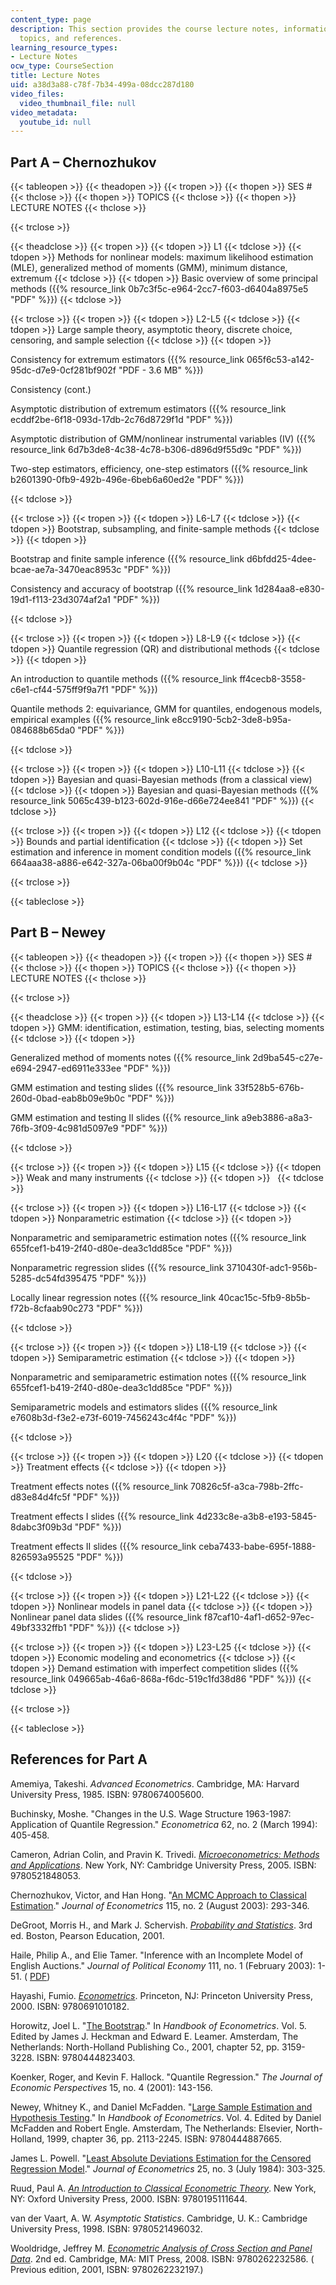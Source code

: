 ```yaml
---
content_type: page
description: This section provides the course lecture notes, information about lecture
  topics, and references.
learning_resource_types:
- Lecture Notes
ocw_type: CourseSection
title: Lecture Notes
uid: a38d3a88-c78f-7b34-499a-08dcc287d180
video_files:
  video_thumbnail_file: null
video_metadata:
  youtube_id: null
---
```


Part A – Chernozhukov
---------------------

{{< tableopen >}}
{{< theadopen >}}
{{< tropen >}}
{{< thopen >}}
SES #
{{< thclose >}}
{{< thopen >}}
TOPICS
{{< thclose >}}
{{< thopen >}}
LECTURE NOTES
{{< thclose >}}

{{< trclose >}}

{{< theadclose >}}
{{< tropen >}}
{{< tdopen >}}
L1
{{< tdclose >}}
{{< tdopen >}}
Methods for nonlinear models: maximum likelihood estimation (MLE), generalized method of moments (GMM), minimum distance, extremum
{{< tdclose >}}
{{< tdopen >}}
Basic overview of some principal methods ({{% resource_link 0b7c3f5c-e964-2cc7-f603-d6404a8975e5 "PDF" %}})
{{< tdclose >}}

{{< trclose >}}
{{< tropen >}}
{{< tdopen >}}
L2-L5
{{< tdclose >}}
{{< tdopen >}}
Large sample theory, asymptotic theory, discrete choice, censoring, and sample selection
{{< tdclose >}}
{{< tdopen >}}


Consistency for extremum estimators ({{% resource_link 065f6c53-a142-95dc-d7e9-0cf281bf902f "PDF - 3.6 MB" %}})

Consistency (cont.)

Asymptotic distribution of extremum estimators ({{% resource_link ecddf2be-6f18-093d-17db-2c76d8729f1d "PDF" %}})

Asymptotic distribution of GMM/nonlinear instrumental variables (IV) ({{% resource_link 6d7b3de8-4c38-4c78-b306-d896d9f55d9c "PDF" %}})

Two-step estimators, efficiency, one-step estimators ({{% resource_link b2601390-0fb9-492b-496e-6beb6a60ed2e "PDF" %}})


{{< tdclose >}}

{{< trclose >}}
{{< tropen >}}
{{< tdopen >}}
L6-L7
{{< tdclose >}}
{{< tdopen >}}
Bootstrap, subsampling, and finite-sample methods
{{< tdclose >}}
{{< tdopen >}}


Bootstrap and finite sample inference ({{% resource_link d6bfdd25-4dee-bcae-ae7a-3470eac8953c "PDF" %}})

Consistency and accuracy of bootstrap ({{% resource_link 1d284aa8-e830-19d1-f113-23d3074af2a1 "PDF" %}})


{{< tdclose >}}

{{< trclose >}}
{{< tropen >}}
{{< tdopen >}}
L8-L9
{{< tdclose >}}
{{< tdopen >}}
Quantile regression (QR) and distributional methods
{{< tdclose >}}
{{< tdopen >}}


An introduction to quantile methods ({{% resource_link ff4cecb8-3558-c6e1-cf44-575ff9f9a7f1 "PDF" %}})

Quantile methods 2: equivariance, GMM for quantiles, endogenous models, empirical examples ({{% resource_link e8cc9190-5cb2-3de8-b95a-084688b65da0 "PDF" %}})


{{< tdclose >}}

{{< trclose >}}
{{< tropen >}}
{{< tdopen >}}
L10-L11
{{< tdclose >}}
{{< tdopen >}}
Bayesian and quasi-Bayesian methods (from a classical view)
{{< tdclose >}}
{{< tdopen >}}
Bayesian and quasi-Bayesian methods ({{% resource_link 5065c439-b123-602d-916e-d66e724ee841 "PDF" %}})
{{< tdclose >}}

{{< trclose >}}
{{< tropen >}}
{{< tdopen >}}
L12
{{< tdclose >}}
{{< tdopen >}}
Bounds and partial identification
{{< tdclose >}}
{{< tdopen >}}
Set estimation and inference in moment condition models ({{% resource_link 664aaa38-a886-e642-327a-06ba00f9b04c "PDF" %}})
{{< tdclose >}}

{{< trclose >}}

{{< tableclose >}}

Part B – Newey
--------------

{{< tableopen >}}
{{< theadopen >}}
{{< tropen >}}
{{< thopen >}}
SES #
{{< thclose >}}
{{< thopen >}}
TOPICS
{{< thclose >}}
{{< thopen >}}
LECTURE NOTES
{{< thclose >}}

{{< trclose >}}

{{< theadclose >}}
{{< tropen >}}
{{< tdopen >}}
L13-L14
{{< tdclose >}}
{{< tdopen >}}
GMM: identification, estimation, testing, bias, selecting moments
{{< tdclose >}}
{{< tdopen >}}


Generalized method of moments notes ({{% resource_link 2d9ba545-c27e-e694-2947-ed6911e333ee "PDF" %}})

GMM estimation and testing slides ({{% resource_link 33f528b5-676b-260d-0bad-eab8b09e9b0c "PDF" %}})

GMM estimation and testing II slides ({{% resource_link a9eb3886-a8a3-76fb-3f09-4c981d5097e9 "PDF" %}})


{{< tdclose >}}

{{< trclose >}}
{{< tropen >}}
{{< tdopen >}}
L15
{{< tdclose >}}
{{< tdopen >}}
Weak and many instruments
{{< tdclose >}}
{{< tdopen >}}
 
{{< tdclose >}}

{{< trclose >}}
{{< tropen >}}
{{< tdopen >}}
L16-L17
{{< tdclose >}}
{{< tdopen >}}
Nonparametric estimation
{{< tdclose >}}
{{< tdopen >}}


Nonparametric and semiparametric estimation notes ({{% resource_link 655fcef1-b419-2f40-d80e-dea3c1dd85ce "PDF" %}})

Nonparametric regression slides ({{% resource_link 3710430f-adc1-956b-5285-dc54fd395475 "PDF" %}})

Locally linear regression notes ({{% resource_link 40cac15c-5fb9-8b5b-f72b-8cfaab90c273 "PDF" %}})


{{< tdclose >}}

{{< trclose >}}
{{< tropen >}}
{{< tdopen >}}
L18-L19
{{< tdclose >}}
{{< tdopen >}}
Semiparametric estimation
{{< tdclose >}}
{{< tdopen >}}


Nonparametric and semiparametric estimation notes ({{% resource_link 655fcef1-b419-2f40-d80e-dea3c1dd85ce "PDF" %}})

Semiparametric models and estimators slides ({{% resource_link e7608b3d-f3e2-e73f-6019-7456243c4f4c "PDF" %}})


{{< tdclose >}}

{{< trclose >}}
{{< tropen >}}
{{< tdopen >}}
L20
{{< tdclose >}}
{{< tdopen >}}
Treatment effects
{{< tdclose >}}
{{< tdopen >}}


Treatment effects notes ({{% resource_link 70826c5f-a3ca-798b-2ffc-d83e84d4fc5f "PDF" %}})

Treatment effects I slides ({{% resource_link 4d233c8e-a3b8-e193-5845-8dabc3f09b3d "PDF" %}})

Treatment effects II slides ({{% resource_link ceba7433-babe-695f-1888-826593a95525 "PDF" %}})


{{< tdclose >}}

{{< trclose >}}
{{< tropen >}}
{{< tdopen >}}
L21-L22
{{< tdclose >}}
{{< tdopen >}}
Nonlinear models in panel data
{{< tdclose >}}
{{< tdopen >}}
Nonlinear panel data slides ({{% resource_link f87caf10-4af1-d652-97ec-49bf3332ffb1 "PDF" %}})
{{< tdclose >}}

{{< trclose >}}
{{< tropen >}}
{{< tdopen >}}
L23-L25
{{< tdclose >}}
{{< tdopen >}}
Economic modeling and econometrics
{{< tdclose >}}
{{< tdopen >}}
Demand estimation with imperfect competition slides ({{% resource_link 049665ab-46a6-868a-f6dc-519c1fd38d86 "PDF" %}})
{{< tdclose >}}

{{< trclose >}}

{{< tableclose >}}

References for Part A
---------------------

Amemiya, Takeshi. _Advanced Econometrics_. Cambridge, MA: Harvard University Press, 1985. ISBN: 9780674005600.

Buchinsky, Moshe. "Changes in the U.S. Wage Structure 1963-1987: Application of Quantile Regression." _Econometrica_ 62, no. 2 (March 1994): 405-458.

Cameron, Adrian Colin, and Pravin K. Trivedi. [_Microeconometrics: Methods and Applications_](http://cameron.econ.ucdavis.edu/mmabook/mma.html). New York, NY: Cambridge University Press, 2005. ISBN: 9780521848053.

Chernozhukov, Victor, and Han Hong. "[An MCMC Approach to Classical Estimation](http://www.sciencedirect.com/science/article/pii/S0304407603001003)." _Journal of Econometrics_ 115, no. 2 (August 2003): 293-346.

DeGroot, Morris H., and Mark J. Schervish. [_Probability and Statistics_](http://wiki.stat.ucla.edu/socr/index.php/Probability_and_statistics_EBook). 3rd ed. Boston, Pearson Education, 2001.

Haile, Philip A., and Elie Tamer. "Inference with an Incomplete Model of English Auctions." _Journal of Political Economy_ 111, no. 1 (February 2003): 1-51. ( [PDF](http://www.journals.uchicago.edu/doi/pdf/10.1086/344801))

Hayashi, Fumio. [_Econometrics_](http://fhayashi.fc2web.com/hayashi_econometrics.htm). Princeton, NJ: Princeton University Press, 2000. ISBN: 9780691010182.

Horowitz, Joel L. "[The Bootstrap](http://dx.doi.org/10.1016/S1573-4412(01)05005-X)." In _Handbook of Econometrics_. Vol. 5. Edited by James J. Heckman and Edward E. Leamer. Amsterdam, The Netherlands: North-Holland Publishing Co., 2001, chapter 52, pp. 3159-3228. ISBN: 9780444823403.

Koenker, Roger, and Kevin F. Hallock. "Quantile Regression." _The Journal of Economic Perspectives_ 15, no. 4 (2001): 143-156.

Newey, Whitney K., and Daniel McFadden. "[Large Sample Estimation and Hypothesis Testing](http://dx.doi.org/10.1016/S1573-4412(05)80005-4)." In _Handbook of Econometrics_. Vol. 4. Edited by Daniel McFadden and Robert Engle. Amsterdam, The Netherlands: Elsevier, North-Holland, 1999, chapter 36, pp. 2113-2245. ISBN: 9780444887665.

James L. Powell. "[Least Absolute Deviations Estimation for the Censored Regression Model](http://dx.doi.org/10.1016/0304-4076(84)90004-6)." _Journal of Econometrics_ 25, no. 3 (July 1984): 303-325.

Ruud, Paul A. [_An Introduction to Classical Econometric Theory_](http://ukcatalogue.oup.com/product/9780195111644.do). New York, NY: Oxford University Press, 2000. ISBN: 9780195111644.

van der Vaart, A. W. _Asymptotic Statistics_. Cambridge, U. K.: Cambridge University Press, 1998. ISBN: 9780521496032.

Wooldridge, Jeffrey M. [_Econometric Analysis of Cross Section and Panel Data_](http://mitpress.mit.edu/books/econometric-analysis-cross-section-and-panel-data). 2nd ed. Cambridge, MA: MIT Press, 2008. ISBN: 9780262232586. ( Previous edition, 2001, ISBN: 9780262232197.)